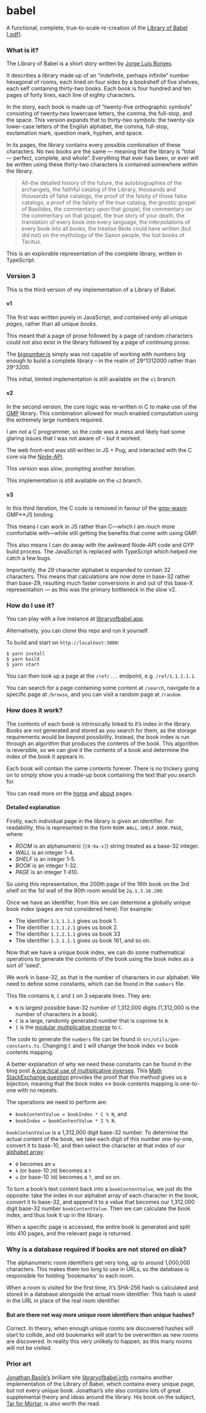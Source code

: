 # babel

A functional, complete, true-to-scale re-creation of the [Library of Babel](https://en.wikipedia.org/wiki/The_Library_of_Babel) [[.pdf](https://libraryofbabel.app/pdf/Borges-The-Library-of-Babel.pdf)].

### What is it?

The Library of Babel is a short story written by [Jorge Luis Borges](https://en.wikipedia.org/wiki/Jorge_Luis_Borges).

It describes a library made up of an “indefinite, perhaps infinite” number hexagonal of rooms, each lined on four sides by a bookshelf of five shelves, each self containing thirty-two books. Each book is four hundred and ten pages of forty lines, each line of eighty characters.

In the story, each book is made up of “twenty-five orthographic symbols” consisting of twenty-two lowercase letters, the comma, the full-stop, and the space. This version expands that to thirty-two symbols: the twenty-six lower-case letters of the English alphabet, the comma, full-stop, exclamation mark, question mark, hyphen, and space.

In its pages, the library contains every possible combination of these characters. No two books are the same — meaning that the library is “total — perfect, complete, and whole”. Everything that ever has been, or ever will be written using these thirty-two characters is contained somewhere within the library.

> All-the detailed history of the future, the autobiographies of the archangels, the faithful catalog of the Library, thousands and thousands of false catalogs, the proof of the falsity of those false catalogs, a proof of the falsity of the true catalog, the gnostic gospel of Basilides, the commentary upon that gospel, the commentary on the commentary on that gospel, the true story of your death, the translation of every book into every language, the interpolations of every book into all books, the treatise Bede could have written (but did not) on the mythology of the Saxon people, the lost books of Tacitus. 

This is an explorable representation of the complete library, written in TypeScript.

### Version 3

This is the third version of my implementation of a Library of Babel. 

#### v1

The first was written purely in JavaScript, and contained only all unique *pages*, rather than all unique *books*. 

This meant that a page of prose followed by a page of random characters could not also exist in the library followed by a page of continuing prose. 

The [bignumber.js](https://mikemcl.github.io/bignumber.js/) simply was not capable of working with numbers big enough to build a complete library – in the realm of 29^1312000 rather than 29^3200.

This initial, limited implementation is still available on the `v1` branch.

#### v2

In the second version, the core logic was re-written in C to make use of the [GMP](https://gmplib.org/) library. This combination allowed for much enabled computation using the extremely large numbers required. 

I am not a C programmer, so the code was a mess and likely had some glaring issues that I was not aware of – but it worked. 

The web front-end was still written in JS + Pug, and interacted with the C core via the [Node-API](https://nodejs.org/api/n-api.html).

This version was *slow*, prompting another iteration.

This implementation is still available on the `v2` branch.

#### v3

In this third iteration, the C code is removed in favour of the [gmp-wasm](https://github.com/Daninet/gmp-wasm) GMP<->JS binding.

This means I can work in JS rather than C—which I am much more comfortable with—while still getting the benefits that come with using GMP.

This also means I can do away with the awkward Node-API code and GYP build process. The JavaScript is replaced with TypeScript which helped me catch a few bugs.

Importantly, the 29 character alphabet is expanded to contain 32 characters. This means that calculations are now done in base-32 rather than base-29, resulting much faster conversions in and out of this base-X representation — as this was the primary bottleneck in the slow v2.

### How do I use it?

You can play with a live instance at [libraryofbabel.app](https://libraryofbabel.app).

Alternatively, you can clone this repo and run it yourself.

To build and start on `http://localhost:3000`:

```
$ yarn install
$ yarn build
$ yarn start
```

You can then look up a page at the `/ref/...` endpoint, e.g. `/ref/1.1.1.1.1`.

You can search for a page containing some content at `/search`, navigate to a specific page at `/browse`, and you can visit a random page at `/random`.

### How does it work?

The contents of each book is intrinsically linked to it’s index in the library. Books are not generated and stored as you search for them, as the storage requirements would be beyond possibility. Instead, the book index is run through an algorithm that produces the contents of the book. This algorithm is reversible, so we can give it the contents of a book and determine the index of the book it appears in.

Each book will contain the same contents forever. There is no trickery going on to simply show you a made-up book containing the text that you search for.

You can read more on the [home](https://libraryofbabel.app) and [about](https://libraryofbabel.app/about) pages.

#### Detailed explanation

Firstly, each individual page in the library is given an identifier. For readability, this is represented in the form `ROOM.WALL.SHELF.BOOK.PAGE`, where:

* _ROOM_ is an alphanumeric (`[0-9a-v]`) string treated as a base-32 integer.
* _WALL_ is an integer 1-4.
* _SHELF_ is an integer 1-5.
* _BOOK_ is an integer 1-32.
* _PAGE_ is an integer 1-410.

So using this representation, the 200th page of the 16th book on the 3rd shelf on the 1st wall of the 90th room would be `2q.1.3.16.200`.

Once we have an identifier, from this we can determine a globally unique book index (pages are not considered here). For example:

* The identifier `1.1.1.1.1` gives us book 1.
* The identifier `1.1.1.2.1` gives us book 2.
* The identifier `1.1.2.1.1` gives us book 33
* The identifier `1.2.1.1.1` gives us book 161, and so on.

Now that we have a unique book index, we can do some mathematical operations to generate the contents of the book using the book index as a sort of 'seed'.

We work in base-32, as that is the number of characters in our alphabet. We need to define some constants, which can be found in the `numbers` file.

This file contains `N`, `C` and `I` on 3 separate lines. They are: 

* `N` is largest possible base-32 number of 1,312,000 digits (1,312,000 is the number of characters in a book).
* `C` is a large, randomly generated number that is coprime to `N`.
* `I` is the [modular multiplicative inverse](https://en.wikipedia.org/wiki/Modular_multiplicative_inverse) to `C`.

The code to generate the `numbers` file can be found in `src/utils/gen-constants.ts`. Changing `C` and `I` will change the book index <-> book contents mapping.

A better explanation of why we need these constants can be found in the blog post [A practical use of multiplicative inverses](https://ericlippert.com/2013/11/14/a-practical-use-of-multiplicative-inverses). This [Math StackExchange question](https://math.stackexchange.com/questions/3022985/multiplication-by-k-is-a-bijection-bmod-n-iff-gcdk-n-1) provides the proof that this method gives us a bijection; meaning that the book index <-> book contents mapping is one-to-one with no repeats.

The operations we need to perform are:

* `bookContentValue = bookIndex * C % N`, and
* `bookIndex = bookContentValue * I % N`.

`bookContentValue` is a 1,312,000 digit base-32 number. To determine the actual content of the book, we take each digit of this number one-by-one, convert it to base-10, and then select the character at that index of our [alphabet array](./src/constants.ts):
* `0` becomes an `a`
* `k` (or base-10 `20`) becomes a `t`
* `u` (or base-10 `30`) becomes a `?`, and so on.

To turn a book’s text content back into a `bookContentValue`, we just do the opposite: take the index in our alphabet array of each character in the book, convert it to base-32, and append it to a value that becomes our 1,312,000 digit base-32 number `bookContentValue`. Then we can calculate the book index, and thus look it up in the library.

When a specific page is accessed, the entire book is generated and split into 410 pages, and the relevant page is returned.

### Why is a database required if books are not stored on disk?

The alphanumeric room identifiers get very long, up to around 1,000,000 characters. This makes them too long to use in URLs, so the database is responsible for holding 'bookmarks' to each room.

When a room is visited for the first time, it’s SHA-256 hash is calculated and stored in a database alongside the actual room identifier. This hash is used in the URL in place of the real room identifier.

#### But are there not way more unique room identifiers than unique hashes?

Correct. In theory, when enough unique rooms are discovered hashes will start to collide, and old bookmarks will start to be overwritten as new rooms are discovered. In reality this very unlikely to happen, as this many rooms will not be visited. 

### Prior art

[Jonathan Basile’s](https://jonathanbasile.info/) brilliant site [libraryofbabel.info](https://libraryofbabel.info/) contains another implementation of the Library of Babel, which contains every unique page, but not every unique book. Jonathan’s site also contains lots of great supplemental theory and ideas around the library. His book on the subject, [Tar for Mortar](https://punctumbooks.com/titles/tar-for-mortar/), is also worth the read.
